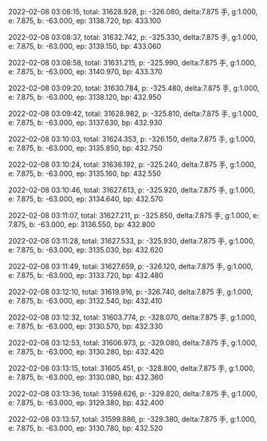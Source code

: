 2022-02-08 03:08:15, total: 31628.928, p: -326.080, delta:7.875 手, g:1.000, e: 7.875, b: -63.000, ep: 3138.720, bp: 433.100

2022-02-08 03:08:37, total: 31632.742, p: -325.330, delta:7.875 手, g:1.000, e: 7.875, b: -63.000, ep: 3139.150, bp: 433.060

2022-02-08 03:08:58, total: 31631.215, p: -325.990, delta:7.875 手, g:1.000, e: 7.875, b: -63.000, ep: 3140.970, bp: 433.370

2022-02-08 03:09:20, total: 31630.784, p: -325.480, delta:7.875 手, g:1.000, e: 7.875, b: -63.000, ep: 3138.120, bp: 432.950

2022-02-08 03:09:42, total: 31628.982, p: -325.810, delta:7.875 手, g:1.000, e: 7.875, b: -63.000, ep: 3137.630, bp: 432.930

2022-02-08 03:10:03, total: 31624.353, p: -326.150, delta:7.875 手, g:1.000, e: 7.875, b: -63.000, ep: 3135.850, bp: 432.750

2022-02-08 03:10:24, total: 31636.192, p: -325.240, delta:7.875 手, g:1.000, e: 7.875, b: -63.000, ep: 3135.160, bp: 432.550

2022-02-08 03:10:46, total: 31627.613, p: -325.920, delta:7.875 手, g:1.000, e: 7.875, b: -63.000, ep: 3134.640, bp: 432.570

2022-02-08 03:11:07, total: 31627.211, p: -325.850, delta:7.875 手, g:1.000, e: 7.875, b: -63.000, ep: 3136.550, bp: 432.800

2022-02-08 03:11:28, total: 31627.533, p: -325.930, delta:7.875 手, g:1.000, e: 7.875, b: -63.000, ep: 3135.030, bp: 432.620

2022-02-08 03:11:49, total: 31627.659, p: -326.120, delta:7.875 手, g:1.000, e: 7.875, b: -63.000, ep: 3133.720, bp: 432.480

2022-02-08 03:12:10, total: 31619.916, p: -326.740, delta:7.875 手, g:1.000, e: 7.875, b: -63.000, ep: 3132.540, bp: 432.410

2022-02-08 03:12:32, total: 31603.774, p: -328.070, delta:7.875 手, g:1.000, e: 7.875, b: -63.000, ep: 3130.570, bp: 432.330

2022-02-08 03:12:53, total: 31606.973, p: -329.080, delta:7.875 手, g:1.000, e: 7.875, b: -63.000, ep: 3130.280, bp: 432.420

2022-02-08 03:13:15, total: 31605.451, p: -328.800, delta:7.875 手, g:1.000, e: 7.875, b: -63.000, ep: 3130.080, bp: 432.360

2022-02-08 03:13:36, total: 31598.626, p: -329.820, delta:7.875 手, g:1.000, e: 7.875, b: -63.000, ep: 3129.380, bp: 432.400

2022-02-08 03:13:57, total: 31599.886, p: -329.380, delta:7.875 手, g:1.000, e: 7.875, b: -63.000, ep: 3130.780, bp: 432.520
